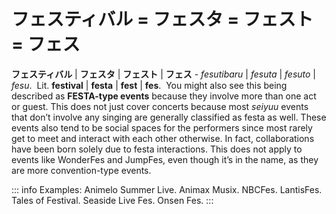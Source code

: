 # フェスティバル = フェスタ = フェスト = フェス

**フェスティバル** | **フェスタ** | **フェスト** | **フェス** - *fesutibaru* | *fesuta* | *fesuto* | *fesu*.  Lit. **festival** | **festa** | **fest** | **fes**.  You might also see this being described as **FESTA-type events** because they involve more than one act or guest. This does not just cover concerts because most *seiyuu* events that don’t involve any singing are generally classified as festa as well. These events also tend to be social spaces for the performers since most rarely get to meet and interact with each other otherwise. In fact, collaborations have been born solely due to festa interactions. This does not apply to events like WonderFes and JumpFes, even though it’s in the name, as they are more convention-type events.

::: info
Examples: Animelo Summer Live. Animax Musix. NBCFes. LantisFes. Tales of Festival. Seaside Live Fes. Onsen Fes.
:::
